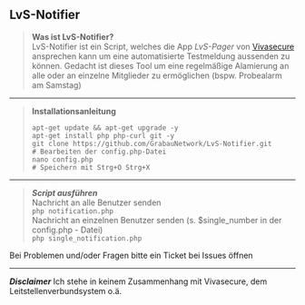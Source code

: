 ## LvS-Notifier
> **Was ist LvS-Notifier?**\
>LvS-Notifier ist ein Script, welches die App *LvS-Pager* von [Vivasecure](https://www.vivasecur.de/loesungen/leitstellenverbund.html) ansprechen kann um eine automatisierte Testmeldung aussenden zu können.
Gedacht ist dieses Tool um eine regelmäßige Alamierung an alle oder an einzelne Mitglieder zu ermöglichen (bspw. Probealarm am Samstag)

____
> **Installationsanleitung** 
>```
>apt-get update && apt-get upgrade -y
> apt-get install php php-curl git -y
> git clone https://github.com/GrabauNetwork/LvS-Notifier.git
> # Bearbeiten der config.php-Datei
> nano config.php
> # Speichern mit Strg+O Strg+X
>```
____
> ***Script ausführen***\
>Nachricht an alle Benutzer senden \
>```php notification.php``` \
>Nachricht an einzelnen Benutzer senden (s. $single_number in der config.php - Datei) \
> ```php single_notification.php```

Bei Problemen und/oder Fragen bitte ein Ticket bei Issues öffnen
____
***Disclaimer***
Ich stehe in keinem Zusammenhang mit Vivasecure, dem Leitstellenverbundsystem o.ä.